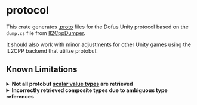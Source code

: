 # protocol

This crate generates [.proto](../protos) files for the Dofus Unity protocol based on the `dump.cs` file from [Il2CppDumper](https://github.com/Perfare/Il2CppDumper).

It should also work with minor adjustments for other Unity games using the IL2CPP backend that utilize protobuf.

## Known Limitations
<details>
<summary><b>Not all protobuf <a href="https://protobuf.dev/programming-guides/proto3/#scalar">scalar value types</a> are retrieved</b></summary>

Multiple protobuf types are coerced into a single C# type, leading to a loss of type-specific information. For example:

`int32`, `sint32`, and `sfixed32` are all coerced into the `int` type in C#.
</details>

<details>
<summary><b>Incorrectly retrieved composite types due to ambiguous type references</b></summary>
The code in `dump.cs` contains ambiguities or missing information regarding type namespaces.

For example:

```csharp
// Namespace: Com.Common
public class Foo { /* ... */ }

// Namespace: Com.Baz
public class Foo { /* ... */ }

// Namespace: Com.Baz
public class Bar {
    private Foo foo; // Which Foo?
}
```
By default, `proto-gen` prioritizes types in the same namespace, then external well-known types, and finally types with common hierarchical namespaces, but this might not be exact.
</details>